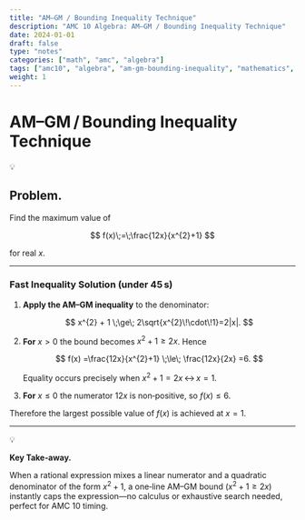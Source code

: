 ```yaml
---
title: "AM–GM / Bounding Inequality Technique"
description: "AMC 10 Algebra: AM–GM / Bounding Inequality Technique"
date: 2024-01-01
draft: false
type: "notes"
categories: ["math", "amc", "algebra"]
tags: ["amc10", "algebra", "am-gm-bounding-inequality", "mathematics", "competition"]
weight: 1
---
```


# AM–GM / Bounding Inequality Technique

<aside>
💡

## **Problem.**

Find the maximum value of

$$
f(x)\;=\;\frac{12x}{x^{2}+1}
$$

for real $x$.

</aside>

---

### Fast Inequality Solution (under 45 s)

1. **Apply the AM–GM inequality** to the denominator:
    
    $$
    x^{2} + 1 \;\ge\; 2\sqrt{x^{2}\!\cdot\!1}=2|x|.
    $$
    
2. **For** $x>0$ the bound becomes $x^{2}+1\ge 2x$. Hence
    
    $$
    f(x)
    =\frac{12x}{x^{2}+1}
    \;\le\;
    \frac{12x}{2x}
    =6.
    $$
    
    Equality occurs precisely when $x^{2}+1 = 2x$ ↔ $x=1$.
    
3. **For** $x\le 0$ the numerator $12x$ is non‑positive, so $f(x)\le6$.

Therefore the largest possible value of $f(x)$ is achieved at $x=1$.

---

<aside>
💡

**Key Take‑away.**

When a rational expression mixes a linear numerator and a quadratic denominator of the form $x^{2}+1$, a one‑line AM–GM bound ($x^{2}+1\ge2x$) instantly caps the expression—no calculus or exhaustive search needed, perfect for AMC 10 timing.

</aside>